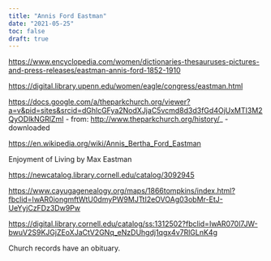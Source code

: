 ```yaml
---
title: "Annis Ford Eastman"
date: "2021-05-25"
toc: false
draft: true
---
```


https://www.encyclopedia.com/women/dictionaries-thesauruses-pictures-and-press-releases/eastman-annis-ford-1852-1910

https://digital.library.upenn.edu/women/eagle/congress/eastman.html


https://docs.google.com/a/theparkchurch.org/viewer?a=v&pid=sites&srcid=dGhlcGFya2NodXJjaC5vcmd8d3d3fGd4OjUxMTI3M2QyODlkNGRlZmI
    - from: http://www.theparkchurch.org/history/_
    - downloaded

https://en.wikipedia.org/wiki/Annis_Bertha_Ford_Eastman

Enjoyment of Living by Max Eastman

https://newcatalog.library.cornell.edu/catalog/3092945




https://www.cayugagenealogy.org/maps/1866tompkins/index.html?fbclid=IwAR0iongmftWtU0dmyPW9MJTtI2eOVOAg03obMr-EtJ-UeYyjCzFDz3Dw9Pw

https://digital.library.cornell.edu/catalog/ss:1312502?fbclid=IwAR070l7JW-bwuV2S9KJGjZEoXJaCtV2GNq_eNzDUhgdj1qgx4v7RlGLnK4g


Church records have an obituary.